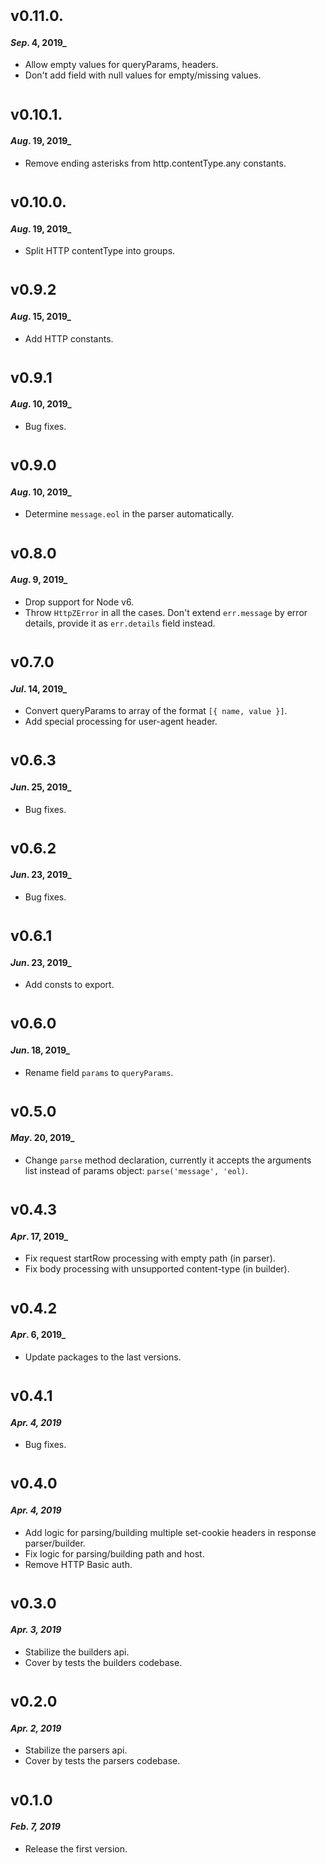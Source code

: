 # <sub>v0.11.0.</sub>
#### _Sep_. 4, 2019_
  * Allow empty values for queryParams, headers.
  * Don't add field with null values for empty/missing values.

# <sub>v0.10.1.</sub>
#### _Aug_. 19, 2019_
  * Remove ending asterisks from http.contentType.any constants.

# <sub>v0.10.0.</sub>
#### _Aug_. 19, 2019_
  * Split HTTP contentType into groups.

# <sub>v0.9.2</sub>
#### _Aug_. 15, 2019_
  * Add HTTP constants.

# <sub>v0.9.1</sub>
#### _Aug_. 10, 2019_
  * Bug fixes.

# <sub>v0.9.0</sub>
#### _Aug_. 10, 2019_
  * Determine `message.eol` in the parser automatically.

# <sub>v0.8.0</sub>
#### _Aug_. 9, 2019_
  * Drop support for Node v6.
  * Throw `HttpZError` in all the cases. Don't extend `err.message` by error details, provide it as `err.details` field instead.

# <sub>v0.7.0</sub>
#### _Jul_. 14, 2019_
  * Convert queryParams to array of the format `[{ name, value }]`.
  * Add special processing for user-agent header.

# <sub>v0.6.3</sub>
#### _Jun_. 25, 2019_
  * Bug fixes.

# <sub>v0.6.2</sub>
#### _Jun_. 23, 2019_
  * Bug fixes.

# <sub>v0.6.1</sub>
#### _Jun_. 23, 2019_
  * Add consts to export.

# <sub>v0.6.0</sub>
#### _Jun_. 18, 2019_
  * Rename field `params` to `queryParams`.

# <sub>v0.5.0</sub>
#### _May_. 20, 2019_
 * Change `parse` method declaration, currently it accepts the arguments list instead of params object: `parse('message', 'eol)`.

# <sub>v0.4.3</sub>
#### _Apr_. 17, 2019_
 * Fix request startRow processing with empty path (in parser).
 * Fix body processing with unsupported content-type (in builder).

# <sub>v0.4.2</sub>
#### _Apr_. 6, 2019_
 * Update packages to the last versions.

# <sub>v0.4.1</sub>
#### _Apr. 4, 2019_
  * Bug fixes.

# <sub>v0.4.0</sub>
#### _Apr. 4, 2019_
 * Add logic for parsing/building multiple set-cookie headers in response parser/builder.
 * Fix logic for parsing/building path and host.
 * Remove HTTP Basic auth.

# <sub>v0.3.0</sub>
#### _Apr. 3, 2019_
 * Stabilize the builders api.
 * Cover by tests the builders codebase.

# <sub>v0.2.0</sub>
#### _Apr. 2, 2019_
 * Stabilize the parsers api.
 * Cover by tests the parsers codebase.

# <sub>v0.1.0</sub>
#### _Feb. 7, 2019_
 * Release the first version.